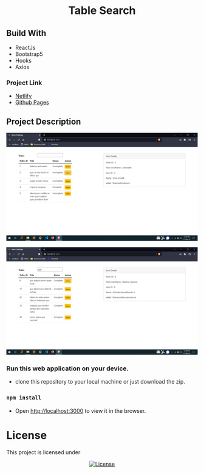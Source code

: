<h1 align="center">Table Search</h1>

## Build With

- ReactJs
- Bootstrap5
- Hooks
- Axios


### Project Link

- [Netlify](https://table-searchf6.netlify.app/)
- [Github Pages](https://github.com/Niikpatil/table_search)
 

## Project Description

![screen shot](https://github.com/Niikpatil/table_search/blob/master/public/project_images/c1.png)

![screen shot](https://github.com/Niikpatil/table_search/blob/master/public/project_images/c2.png)

### Run this web application on your device.

- clone this repository to your local machine or just download the zip.

### `npm install`

- Open [http://localhost:3000](http://localhost:3000) to view it in the browser.

# License

This project is licensed under

<p align="center">
<a href="https://github.com/Niikpatil/Employee_DBS/blob/master/LICENSE"><img src="https://poser.pugx.org/laravel/framework/license.svg" alt="License"></a>
</p>
